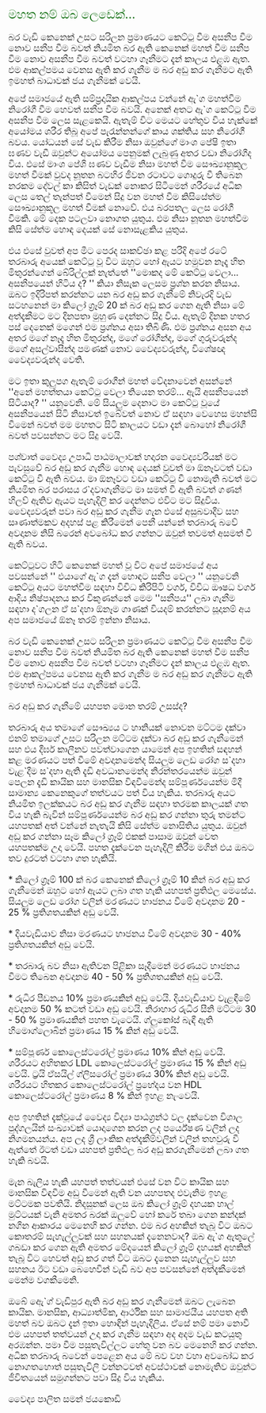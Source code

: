 <html>
<head>
<meta charset="ISO-8859-1">
<title>මහත නම් ඔබ ලෙඩෙක්‌...</title>
</head>
<body>
  <p><font size="5" color="#006600">මහත නම් ඔබ ලෙඩෙක්‌...<br></font><font size="4"><br>
					බර වැඩි කෙනෙක්‌ උසට සරිලන ප්‍රමාණයට කෙට්‌ටු වීම අසනීප වීම නොව 
					සනීප වීම බවත් නියමිත බර ඇති කෙනෙක්‌ මහත් වීම සනීප වීම නොව 
					අසනීප වීම බවත් වටහා ගෑනීමට දැන් කාලය එළඹ ඇත. එම ආකල්පමය වෙනස 
					ඇති කර ගැනීම ම බර අඩු කර ගැනීමට ඇති ඉමහත් බාධාවක්‌ ජය 
					ගැනීමක්‌ වෙයි.</font></p>
   <p><font size="4">අපේ සමාජයේ ඇති සම්ප්‍රදායික ආකල්පය වන්නේ 
					ඇ`ග මහත්වීම නිරෝගී වීම හෙවත් සනීප වීම බවයි. අනෙක්‌ අතට ඇ`ග 
					කෙට්‌ටු වීම අසනීප වීම ලෙස සැළකෙයි. ඇතැම් විට මෙයට හේතුව විය 
					හැක්‌කේ අයෝමය ශරීර තිබූ අපේ පැරැන්නන්ගේ කාය ශක්‌තිය සහ 
					නිරෝගී බවය. යෝධයන් සේ වැඩ කිරීම නිසා ඔවුන්ගේ මාංශ පේෂි ඉතා 
					ඝණව වැඩී ඔවුන්ට අයෝමය පෙනුමක්‌ ලැබුණු අතර වඩා නිරෝගීද විය. 
					එසේ මාංශ පේශි ඝණව වැඩීම නිසා මහත් වීම සෞඛ්‍යානුකූල මහත් 
					වීමක්‌ වුවද නූතන බටහිර ජීවන රටාවට ගොදුරු වී තිබෙන නරකම දේවල් 
					කා කිසිත් වැඩක්‌ නොකර සිටීමෙන් ශරීරයේ අධික ලෙස තෙල් තැන්පත් 
					වීමෙන් සිදු වන මහත් වීම කිසිසේත්ම සෞඛ්‍යානුකූල මහත් වීමක්‌ 
					නොවේ. එය බරපතල ලෙස රෝගී වීමකි. මේ දෙක පටලවා නොගත යුතුය. එම 
					නිසා නූතන මහත්වීම කිසි සේත්ම හොඳ දෙයක්‌ සේ නොසැළකිය යුතුය.
					<br>
					<br>
					එය එසේ වුවත් අප මීට පෙරද සාකච්ඡා කළ පරිදි අපේ රටේ තරබාරු අයෙක්‌ 
					කෙට්‌ටු වූ විට ඔහුට හෝ ඇයට හමුවන නෑදෑ හිත මිතුරන්ගෙන් 
					බේරිල්ලක්‌ නැත්තේ ''මොකද මේ කෙට්‌ටු වෙලා... අසනීපයෙන් හිටිය 
					ද? '' කියා නිසැක ලෙසම ප්‍රශ්න කරන නිසාය. ඔබට ඉදිරිපත් කරන්නට 
					යන බර අඩු කර ගැනීමේ නිවැරදි වැඩ සටහනෙන් මා කිලෝ ග්‍රෑම් 20 
					ක්‌ බර අඩු කර ගෙන ඇති නිසා මේ අත්දැකීමට මට දිනපතා මුහුණ 
					දෙන්නට සිදු විය. ඇතැම් දිනක හතර පස්‌ දෙනෙක්‌ මගෙන් එම 
					ප්‍රශ්නය අසා තිබිණි. එම ප්‍රශ්නය අසන අය අතර මගේ නෑදෑ හිත 
					මිතුරන්ද, මගේ රෝගීන්ද, මගේ ගුරුවරුන්ද මගේ අසල්වාසීන්ද පමණක්‌ 
					නොව වෛද්‍යවරුන්ද, විශේෂඥ වෛද්‍යවරුන්ද වෙති.<br>
					<br>
					මට ඉතා කුලුපග ඇතැම් රොගීන් මහත් වේදනාවෙන් අසන්නේ ''අනේ 
					මහත්තයා කෙට්‌ටු වෙලා තියෙන තරම්... ඇයි අසනීපයෙන් සිටියාද? '' 
					යනුවෙනි. මේ සියලුම දෙනාට මා කෙට්‌ටු වූයේ අසනීපයෙන් සිටි 
					නිසාවත් ඉබේවත් නොව ඒ සඳහා වෙහෙස මහන්සි වීමෙන් බවත් මම මහතට 
					සිටි කාලයට වඩා දැන් බොහෝ නිරෝගී බවත් පවසන්නට මට සිදු වෙයි.
					<br>
					<br>
					පශ්චාත් වෛද්‍ය උපාධි පාඨමාලාවක්‌ හදාරන වෛද්‍යවරියක්‌ මට 
					පැවසුවේ බර අඩු කර ගැනීම හොඳ දෙයක්‌ වුවත් මා ඕනෑවටත් වඩා 
					කෙට්‌ටු වී ඇති බවය. මා ඕනෑවට වඩා කෙට්‌ටු වී නොමැති බවත් මට 
					නියමිත බර පරාසය ර`දවාගැනීමට මා සමත් වී ඇති බවත් ගණන් හිලව් 
					ඇතිව ඇයට පැහැදිලි කර දෙන්නට එවිට මට සිදුවිය. වෛද්‍යවරුන් පවා 
					බර අඩු කර ගැනීම ගැන එසේ අසුබවාදීව සහ සෘණාත්මකව අදහස්‌ පළ 
					කිරීමෙන් පෙනී යන්නේ තරබාරු බවේ අවදානම නිසි බරෙන් අවබෝධ කර 
					ගන්නට ඔවුන් තවමත් අසමත් වී ඇති බවය.<br>
					<br>
					කෙට්‌ටුවට හිටි කෙනෙක්‌ මහත් වූ විට අපේ සමාජයේ අය පවසන්නේ '' 
					එයාගේ ඇ`ග දැන් හොඳට සනීප වෙලා '' යනුවෙනි කෙට්‌ටු අයට මහත්වීම 
					සඳහා විවිධ කිරිපිටි වර්ග, විවිධ ඖෂධ වර්ග ආදිය නිෂ්පාදනය කර 
					විකුණන්නේ මෙම ''සනීපය'' ලබා ගැනීම සඳහා ද`ගලන ඒ ස`දහා ඕනෑම 
					ගාණක්‌ වියදම් කරන්නට සූදානම් අය අප සමාජයේ ඕනෑ තරම් ඉන්නා 
					නිසාය.<br>
					<br>
					බර වැඩි කෙනෙක්‌ උසට සරිලන ප්‍රමාණයට කෙට්‌ටු වීම අසනීප වීම 
					නොව සනීප වීම බවත් නියමිත බර ඇති කෙනෙක්‌ මහත් වීම සනීප වීම 
					නොව අසනීප වීම බවත් වටහා ගෑනීමට දැන් කාලය එළඹ ඇත. එම ආකල්පමය 
					වෙනස ඇති කර ගැනීම ම බර අඩු කර ගැනීමට ඇති ඉමහත් බාධාවක්‌ ජය 
					ගැනීමක්‌ වෙයි.<br>
					<br>
					බර අඩු කර ගැනීමේ යහපත මොන තරම් උසස්‌ද?<br>
					<br>
					තරබාරු අය තමාගේ සෞඛ්‍යය ට හානියක්‌ නොවන මට්‌ටම දක්‌වා එනම් 
					තමාගේ උසට සරිලන මට්‌ටම දක්‌වා බර අඩු කර ගැනීමෙන් සහ එය දීර්ඝ 
					කාලීනව පවත්වාගෙන යාමෙන් අප ඉහතින් සඳහන් කළ මරණයට පත් වීමේ 
					අවදානමෙන්ද සියලුම ලෙඩ රෝග ස`දහා වැළ`දීම ස`දහා ඇති දැඩි 
					අවධානමෙන්ද නිරන්තරයෙන්ම ඔවුන් පෙලන දැඩි කායික සහ මානසික 
					විඳවීමෙන්ද සම්පූර්ණයෙන්ම මිදී සාමාන්‍ය කෙනෙකුගේ තත්වයට පත් 
					විය හැකිය. තරබාරු අයට නියමිත ඉලක්‌කයට බර අඩු කර ගැනීම සඳහා 
					තරමක කාලයක්‌ ගත විය හැකි බැවින් සම්පූර්ණයෙන්ම බර අඩු කර 
					ගන්නා තුරු තමන්ට යහපතක්‌ අත් වන්නේ නැතැයි කිසි සේත්ම නොසිතිය 
					යුතුය. ඔවුන් අඩු කර ගන්නා සෑම කිලෝ ග්‍රෑම් එකක්‌ පාසාම ඔවුන් 
					වෙත යහපතක්‌ම උදා වෙයි. පහත දැක්‌වෙන පැහැදිලි කිරීම මගින් එය 
					ඔබට තව දුරටත් වටහා ගත හැකියි. <br>
					<br>
					* කිලෝ ග්‍රෑම් 100 ක්‌ බර කෙනෙක්‌ කිලෝ ග්‍රෑම් 10 කින් බර 
					අඩු කර ගැනීමෙන් ඔහුට හෝ ඇයට ලබා ගත හැකි යහපත් ප්‍රතිඵල 
					මෙසේය. සියලුම ලෙඩ රෝග වලින් මරණයට භාජනය වීමේ අවදානම 20 - 25 
					% ප්‍රතිශතයකින් අඩු වෙයි.<br>
					<br>
					* දියවැඩියාව නිසා මරණයට භාජනය වීමේ අවදානම 30 - 40% 
					ප්‍රතිශතයකින් අඩු වෙයි. <br>
					<br>
					* තරබාරු බව නිසා ඇතිවන පිළිකා සෑදීමෙන් මරණයට භාජනය වීමට 
					තිබෙන අවදානම 40 - 50 % ප්‍රතිශතයකින් අඩු වෙයි. <br>
					<br>
					* රුධිර පීඩනය 10% ප්‍රමාණයකින් අඩු වෙයි. දියවැඩියාව වැළඳීමේ 
					අවදානම 50 % කටත් වඩා අඩු වෙයි. නිරාහාර රුධිර සීනි මට්‌ටම 30 
					- 50 % ප්‍රමාණයකින් පහත වැටෙයි. ග්ලුකෝස්‌ බැඳී ඇති 
					හිමොග්ලොබින් ප්‍රමාණය 15 % කින් අඩු වෙයි. <br>
					<br>
					* සම්පූර්ණ කොලෙස්‌ටරෝල් ප්‍රමාණය 10% කින් අඩු වෙයි. ශරීරයට 
					අහිතකර LDL කොලෙස්‌ටරෝල් ප්‍රමාණය 15 % කින් අඩු වෙයි. ට්‍රයි 
					ඒසයිල් ග්ලිසරෝල් ප්‍රමාණය 30% කින් අඩු වෙයි. ශරීරයට හිතකර 
					කොලෙස්‌ටරෝල් ප්‍රභේදය වන HDL කොලෙස්‌ටරෝල් ප්‍රමාණය 8 % කින් 
					ඉහළ නැංවෙයි. <br>
					<br>
					අප ඉහතින් දැක්‌වූයේ වෛද්‍ය විද්‍යා පාඨග්‍රන්ථ වල දැක්‌වෙන 
					විශාල පුද්ගලයින් සංඛ්‍යාවක්‌ යොදාගෙන කරන ලද පර්යේෂණ වලින් ලද 
					නිගමනයන්ය. අප ලද ශ්‍රී ලාංකික අත්දැකීම්වලින් වලින් තහවුරු වී 
					ඇත්තේ ඊටත් වඩා යහපත් ප්‍රතිඵල බර අඩු කරගැනීමෙන් ලබා ගත හැකි 
					බවයි. <br>
					<br>
					මැන බැලිය හැකි යහපත් තත්වයන් එසේ වන විට කායික සහ මානසික 
					විඳවීම අඩු වීමෙන් ඇති වන යහපතද එවැනිම ඉහළ මට්‌ටමක පවතියි. 
					නිදසුනක්‌ ලෙස ඔබ කිලෝ ග්‍රෑම් දහයක හාල් මුට්‌ටයක්‌ වැනි අමතර 
					බරක්‌ ඔලුවේ හෝ කරේ තබා ගෙන කන්දක්‌ නගින ආකාරය මෙනෙහි කර 
					ගන්න. එම බර අහකින් තැබූ විට ඔබට කොතරම් සැහැල්ලුවක්‌ සහ 
					සහනයක්‌ දැනෙනවාද? ඔබ ඇ`ග ඇතුලේ ගබඩා කර ගෙන ඇති අමතර මේදයෙන් 
					කිලෝ ග්‍රෑම් දහයක්‌ අහකින් තැබූ විට හෙවත් අඩු කර ගත් විට ඔබට 
					දැනෙන සැහැල්ලුව සහ සහනය ඊට වඩා බෙහෙවින් වැඩි බව අප පවසන්නේ 
					අත්දැකීමෙන් මෙන්ම වගකීමෙනි. <br>
					<br>
					ඔබේ ඇෙ`ග් වැඩිපුර ඇති බර අඩු කර ගැනීමෙන් ඔබට ලැබෙන කායික. 
					මානසික, ආධ්‍යාත්මික, ආර්ථික සහ සාමාජයීය යහපත අති මහත් බව ඔබට 
					දැන් ඉතා හොඳින් පැහැදිලිය. ඒසේ නම් පමා නොවී එම යහපත් තත්වයන් 
					උදා කර ගැනීම සඳහා අද අදම වැඩ කටයුතු අරඹන්න. පමා වීම 
					පසුතැවිල්ලට හේතු වන බව මෙනෙහි කර ගන්න. අධික තරබාරු බවෙන් 
					පෙළෙන අය මේ බව වහ වහා අවබෝධ කර නොගතහොත් පසුතැවිලි වන්නටවත් 
					අවස්‌ථාවක්‌ නොමැතිව ඔවුන්ට ජීවිතයෙන් සමුගන්නට පවා සිදු විය 
					හැකිය. <br>
					<br>
					වෛද්‍ය පාලිත සමන් ජයකොඩි</font></p>
</body>
</html>

